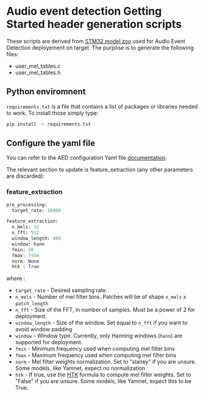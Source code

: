 # Audio event detection Getting Started header generation scripts

These scripts are derived from [STM32 model zoo](https://github.com/STMicroelectronics/stm32ai-modelzoo) used for Audio Event Detection deployement on target.
The purpôse is to generate the following files:

- user_mel_tables.c
- user_mel_tables.h

## Python enviromnent

`requirements.txt` is a file that contains a list of packages or libraries needed to work. To install those simply type:

```bash
pip install -r requirements.txt
```

## Configure the yaml file

You can refer to the AED configuration Yaml file [documentation](https://github.com/STMicroelectronics/stm32ai-modelzoo/blob/main/audio_event_detection/scripts/deployment/README.md).

The relevant section to update is feature_extraction (any other parameters are discarded):

### feature_extraction

```python
pre_processing:
  target_rate: 16000

feature_extraction:
  n_mels: 32
  n_fft: 512
  window_length: 400
  window: hann
  fmin: 50
  fmax: 7950
  norm: None
  htk : True
  ```

  where :
  
- `target_rate` - Desired sampling rate.
- `n_mels` - Number of mel filter bins. Patches will be of shape `n_mels` x `patch_length`
- `n_fft` - Size of the FFT, in number of samples. Must be a power of 2 for deployment.
- `window_length` - Size of the window. Set equal to `n_fft` if you want to avoid window padding
- `window` - Window type. Currently, only Hanning windows (`hann`) are supported for deployment.
- `fmin` - Minimum frequency used when computing mel filter bins
- `fmax` - Maximum frequency used when computing mel filter bins
- `norm` - Mel filter weights normalization. Set to "slaney" if you are unsure. Some models, like Yamnet, expect no normalization
- `htk` - If true, use the [HTK](https://htk.eng.cam.ac.uk/) formula to compute mel filter weights. Set to "False" if you are unsure. Some models, like Yamnet, expect this to be True.
